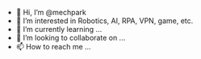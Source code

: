 - 👋 Hi, I’m @mechpark
- 👀 I’m interested in Robotics, AI, RPA, VPN, game, etc.
- 🌱 I’m currently learning ...
- 💞️ I’m looking to collaborate on ...
- 📫 How to reach me ...

<!---
mechpark/mechpark is a ✨ special ✨ repository because its `README.md` (this file) appears on your GitHub profile.
You can click the Preview link to take a look at your changes.
--->
